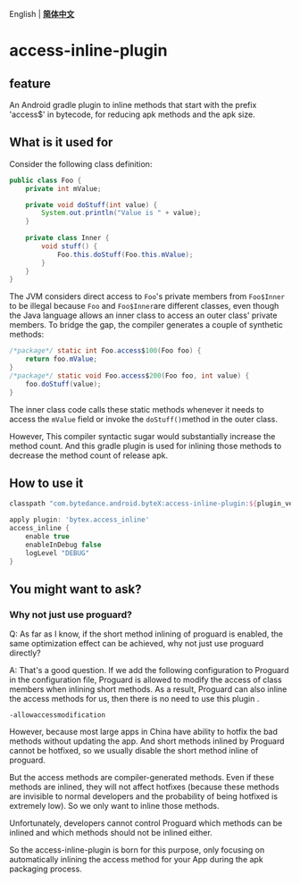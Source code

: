 English | **[简体中文](README-zh.md)**

# access-inline-plugin

## feature

An Android gradle plugin to inline methods that start with the prefix 'access$' in bytecode, for reducing apk methods and the apk size.

## What is it used for

Consider the following class definition:

```java
public class Foo {
    private int mValue;

    private void doStuff(int value) {
        System.out.println("Value is " + value);
    }
    
    private class Inner {
        void stuff() {
            Foo.this.doStuff(Foo.this.mValue);
        }
    }
}
```

The JVM considers direct access to `Foo`'s private members from `Foo$Inner` to be illegal because `Foo` and `Foo$Inner`are different classes, even though the Java language allows an inner class to access an outer class' private members. To bridge the gap, the compiler generates a couple of synthetic methods:

```java
/*package*/ static int Foo.access$100(Foo foo) {
    return foo.mValue;
}
/*package*/ static void Foo.access$200(Foo foo, int value) {
    foo.doStuff(value);
}
```

The inner class code calls these static methods whenever it needs to access the `mValue` field or invoke the `doStuff()`method in the outer class.

However, This compiler syntactic sugar would substantially increase the method count. And this gradle plugin is used for inlining those methods to decrease the method count of release apk.



## How to use it

```groovy
classpath "com.bytedance.android.byteX:access-inline-plugin:${plugin_version}"
```



```groovy
apply plugin: 'bytex.access_inline'
access_inline {
    enable true
    enableInDebug false
    logLevel "DEBUG"
}
```



## You might want to ask?

### Why not just use proguard?

Q: As far as I know, if the short method inlining of proguard is enabled, the same optimization effect can be achieved, why not just use proguard directly?

A: That's a good question. If we add the following configuration to Proguard in the configuration file, Proguard is allowed  to modify the access of class members when inlining short methods. As a result,  Proguard can also inline the access methods for us, then there is no need to use this plugin .

```
-allowaccessmodification
```



However, because most large apps in China have ability to hotfix the bad methods without updating the app. And short methods inlined by Proguard cannot be hotfixed, so we usually disable the short method inline of proguard.

But the access methods are compiler-generated methods. Even if these methods are inlined, they will not affect hotfixes (because these methods are invisible to normal developers and the probability of being hotfixed is extremely low).  So we only want to inline those methods.

Unfortunately, developers cannot control Proguard which methods can be inlined and which methods should not be inlined either.

So the access-inline-plugin is born for this purpose, only focusing on automatically inlining the access method for your App during the apk packaging process.